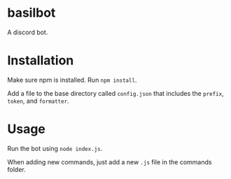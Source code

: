 # basilbot
A discord bot.

# Installation
Make sure npm is installed. Run `npm install`.

Add a file to the base directory called `config.json` that includes the `prefix`, `token`, and `formatter`.

# Usage
Run the bot using `node index.js`.

When adding new commands, just add a new `.js` file in the commands folder.